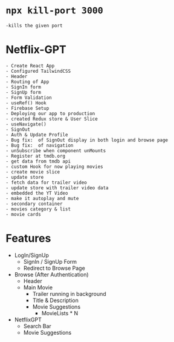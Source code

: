 # `npx kill-port 3000`
    -kills the given port

# Netflix-GPT
    - Create React App
    - Configured TailwindCSS
    - Header
    - Routing of App
    - SignIn form
    - SignUp form
    - Form Validation
    - useRef() Hook
    - Firebase Setup
    - Deploying our app to production
    - created Redux store & User Slice
    - useNavigate()
    - SignOut
    - Auth & Update Profile
    - Bug fix:  of SignOut display in both login and browse page
    - Bug fix:  of navigation 
    - unSubscribe when component unMounts
    - Register at tmdb.org
    - get data from tmdb api
    - custom Hook for now playing movies
    - create movie slice
    - update store
    - fetch data for trailer video
    - update store with trailer video data
    - embedded the YT Video
    - make it autoplay and mute
    - secondary container
    - movies category & list
    - movie cards



# Features
- LogIn/SignUp
    - SignIn / SignUp Form
    - Redirect to Browse Page
- Browse (After Authentication)
    - Header
    - Main Movie
        - Trailer running in background
        - Title & Description
        - Movie Suggestions
          - MovieLists * N
- NetflixGPT
    - Search Bar
    - Movie Suggestions